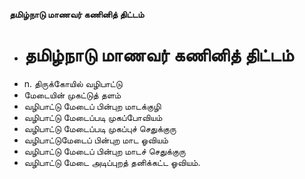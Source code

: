 **தமிழ்நாடு மாணவர் கணினித் திட்டம்**
- # தமிழ்நாடு மாணவர் கணினித் திட்டம்
- n. திருக்கோயில் வழிபாட்டு
- மேடையின் முகட்டுத் தளம்
- வழிபாட்டு மேடைப் பின்புற மாடக்குழி
- வழிபாட்டு மேடைப்படி முகப்போவியம்
- வழிபாட்டு மேடைப்படி முகப்புச் செதுக்குரு
- வழிபாட்டுமேடைப் பின்புற மாட ஓவியம்
- வழிபாட்டு மேடைப் பின்புற மாடச் செதுக்குரு
- வழிபாட்டு மேடை அடிப்புறத் தனிக்கட்ட ஓவியம்.

